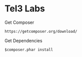 # Tel3 Labs

Get Composer

 	https://getcomposer.org/download/

Get Dependencies

	$composer.phar install